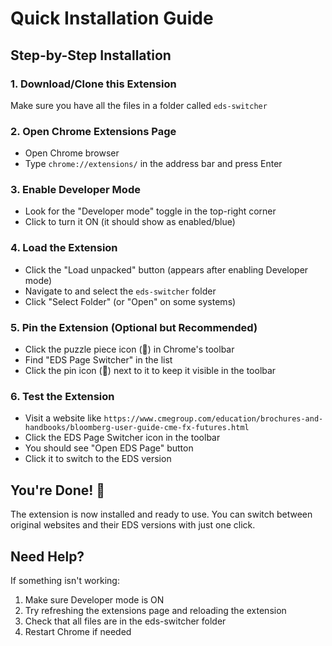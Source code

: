 # Quick Installation Guide

## Step-by-Step Installation

### 1. Download/Clone this Extension
Make sure you have all the files in a folder called `eds-switcher`

### 2. Open Chrome Extensions Page
- Open Chrome browser
- Type `chrome://extensions/` in the address bar and press Enter

### 3. Enable Developer Mode
- Look for the "Developer mode" toggle in the top-right corner
- Click to turn it ON (it should show as enabled/blue)

### 4. Load the Extension
- Click the "Load unpacked" button (appears after enabling Developer mode)
- Navigate to and select the `eds-switcher` folder
- Click "Select Folder" (or "Open" on some systems)

### 5. Pin the Extension (Optional but Recommended)
- Click the puzzle piece icon (🧩) in Chrome's toolbar
- Find "EDS Page Switcher" in the list
- Click the pin icon (📌) next to it to keep it visible in the toolbar

### 6. Test the Extension
- Visit a website like `https://www.cmegroup.com/education/brochures-and-handbooks/bloomberg-user-guide-cme-fx-futures.html`
- Click the EDS Page Switcher icon in the toolbar
- You should see "Open EDS Page" button
- Click it to switch to the EDS version

## You're Done! 🎉

The extension is now installed and ready to use. You can switch between original websites and their EDS versions with just one click.

## Need Help?

If something isn't working:
1. Make sure Developer mode is ON
2. Try refreshing the extensions page and reloading the extension
3. Check that all files are in the eds-switcher folder
4. Restart Chrome if needed
